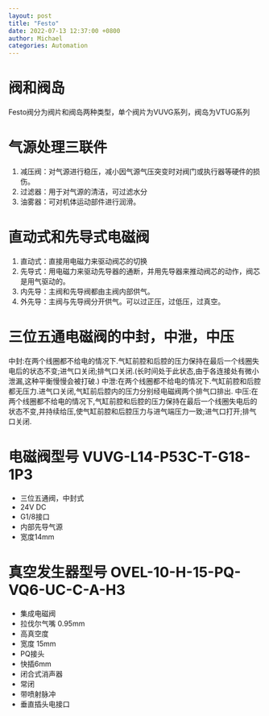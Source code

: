 ```yaml
---
layout: post
title: "Festo"
date: 2022-07-13 12:37:00 +0800
author: Michael
categories: Automation
---
```


# 阀和阀岛
Festo阀分为阀片和阀岛两种类型，单个阀片为VUVG系列，阀岛为VTUG系列

# 气源处理三联件
1. 减压阀：对气源进行稳压，减小因气源气压突变时对阀门或执行器等硬件的损伤。
2. 过滤器：用于对气源的清洁，可过滤水分
3. 油雾器：可对机体运动部件进行润滑。

# 直动式和先导式电磁阀
1. 直动式：直接用电磁力来驱动阀芯的切换
2. 先导式：用电磁力来驱动先导器的通断，并用先导器来推动阀芯的动作，阀芯是用气驱动的。
3. 内先导：主阀和先导阀都由主阀内部供气。
4. 外先导：主阀与先导阀分开供气。可以过正压，过低压，过真空。

# 三位五通电磁阀的中封，中泄，中压
中封:在两个线圈都不给电的情况下.气缸前腔和后腔的压力保持在最后一个线圈失电后的状态不变;进气口关闭;排气口关闭.(长时间处于此状态,由于各连接处有微小泄漏,这种平衡慢慢会被打破.)
中泄:在两个线圈都不给电的情况下.气缸前腔和后腔都无压力.进气口关闭,气缸前后腔内的压力分别经电磁阀两个排气口排出.
中压:在两个线圈都不给电的情况下,气缸前腔和后腔的压力保持在最后一个线圈失电后的状态不变,并持续给压,使气缸前腔和后腔压力与进气端压力一致;进气口打开;排气口关闭.

# 电磁阀型号 VUVG-L14-P53C-T-G18-1P3
- 三位五通阀，中封式
- 24V DC
- G1/8接口
- 内部先导气源
- 宽度14mm

# 真空发生器型号 OVEL-10-H-15-PQ-VQ6-UC-C-A-H3
- 集成电磁阀
- 拉伐尔气嘴 0.95mm
- 高真空度
- 宽度 15mm
- PQ接头
- 快插6mm
- 闭合式消声器
- 常闭
- 带喷射脉冲
- 垂直插头电接口